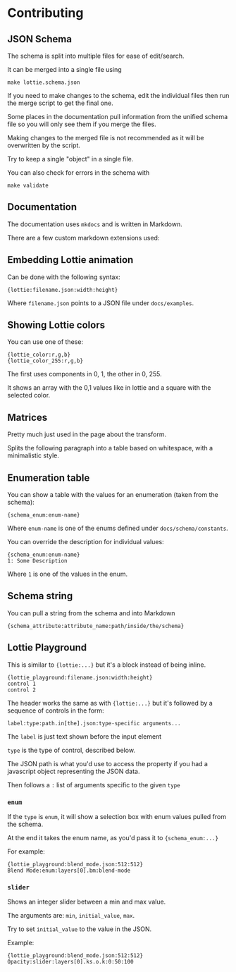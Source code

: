 Contributing
============

JSON Schema
-----------

The schema is split into multiple files for ease of edit/search.

It can be merged into a single file using

    make lottie.schema.json

If you need to make changes to the schema, edit the individual files then
run the merge script to get the final one.

Some places in the documentation pull information from the unified schema file
so you will only see them if you merge the files.

Making changes to the merged file is not recommended as it will be overwritten by the script.

Try to keep a single "object" in a single file.

You can also check for errors in the schema with

    make validate


Documentation
-------------

The documentation uses `mkdocs` and is written in Markdown.

There are a few custom markdown extensions used:

## Embedding Lottie animation

Can be done with the following syntax:

    {lottie:filename.json:width:height}

Where `filename.json` points to a JSON file under `docs/examples`.

## Showing Lottie colors

You can use one of these:

    {lottie_color:r,g,b}
    {lottie_color_255:r,g,b}

The first uses components in 0, 1, the other in 0, 255.

It shows an array with the 0,1 values like in lottie and a square with the selected color.

## Matrices

Pretty much just used in the page about the transform.

Splits the following paragraph into a table based on whitespace, with a minimalistic style.


## Enumeration table

You can show a table with the values for an enumeration (taken from the schema):

    {schema_enum:enum-name}

Where `enum-name` is one of the enums defined under `docs/schema/constants`.

You can override the description for individual values:

    {schema_enum:enum-name}
    1: Some Description

Where `1` is one of the values in the enum.

## Schema string

You can pull a string from the schema and into Markdown

    {schema_attribute:attribute_name:path/inside/the/schema}

## Lottie Playground

This is similar to `{lottie:...}` but it's a block instead of being inline.

    {lottie_playground:filename.json:width:height}
    control 1
    control 2

The header works the same as with `{lottie:...}` but it's followed by a sequence of controls in the form:

    label:type:path.in[the].json:type-specific arguments...

The `label` is just text shown before the input element

`type` is the type of control, described below.

The JSON path is what you'd use to access the property if you had a javascript object representing the JSON data.

Then follows a `:` list of arguments specific to the given `type`

### `enum`

If the `type` is `enum`, it will show a selection box with enum values pulled from the schema.

At the end it takes the enum name, as you'd pass it to `{schema_enum:...}`

For example:

    {lottie_playground:blend_mode.json:512:512}
    Blend Mode:enum:layers[0].bm:blend-mode

### `slider`

Shows an integer slider between a min and max value.

The arguments are: `min`, `initial_value`, `max`.

Try to set `initial_value` to the value in the JSON.

Example:

    {lottie_playground:blend_mode.json:512:512}
    Opacity:slider:layers[0].ks.o.k:0:50:100
